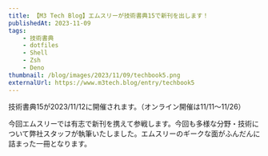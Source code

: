 ```yaml
---
title: 【M3 Tech Blog】エムスリーが技術書典15で新刊を出します！
publishedAt: 2023-11-09
tags:
    - 技術書典
    - dotfiles
    - Shell
    - Zsh
    - Deno
thumbnail: /blog/images/2023/11/09/techbook5.png
externalUrl: https://www.m3tech.blog/entry/techbook5
---
```


技術書典15が2023/11/12に開催されます。（オンライン開催は11/11〜11/26）

今回エムスリーでは有志で新刊を携えて参戦します。今回も多様な分野・技術について弊社スタッフが執筆いたしました。エムスリーのギークな面がふんだんに詰まった一冊となります。
